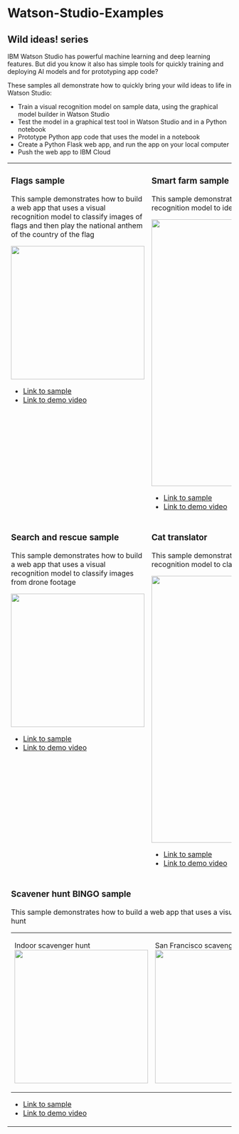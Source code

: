 # Watson-Studio-Examples

## Wild ideas! series
IBM Watson Studio has powerful machine learning and deep learning features. But did you know it also has simple tools for quickly training and deploying AI models and for prototyping app code?

These samples all demonstrate how to quickly bring your wild ideas to life in Watson Studio:
<ul>
<li>Train a visual recognition model on sample data, using the graphical model builder in Watson Studio</li>
<li>Test the model in a graphical test tool in Watson Studio and in a Python notebook</li>
<li>Prototype Python app code that uses the model in a notebook</li>
<li>Create a Python Flask web app, and run the app on your local computer</li>
<li>Push the web app to IBM Cloud</li>
</ul>
<table>
<col width="40%">
<col width="60%">
<tr>
<td valign="top"><h3>Flags sample</h3>
<p>This sample demonstrates how to build a web app that uses a visual recognition model to classify images of flags and then play the national anthem of the country of the flag</p>
<img src="https://github.com/IBMDataScience/Watson-Studio-Examples/blob/master/Play-national-anthem-flags/readme-images/thumbnail-flags-demo-video.png" width="300px"/>
<ul>
<li><a href="https://github.com/IBMDataScience/Watson-Studio-Examples/tree/master/Play-national-anthem-flags">Link to sample</a></li>
<li><a href="https://youtu.be/OpXfZ4Cx02I">Link to demo video</a></li>
</ul>
</td>
<td valign="top"><h3>Smart farm sample</h3>
<p>This sample demonstrates how to build a web app that uses a visual recognition model to identify individual farm animals drinking water</p>
<img src="https://github.com/IBMDataScience/Watson-Studio-Examples/blob/master/Smart-farm/readme-images/thumbnail-smart-farm-demo-video.png" width="600px"/>
<ul>
<li><a href="https://github.com/IBMDataScience/Watson-Studio-Examples/tree/master/Smart-farm">Link to sample</a></li>
<li><a href="https://youtu.be/lJlr_iyUhck">Link to demo video</a></li>
</ul>
</td>
</tr>
<tr>
<td valign="top"><h3>Search and rescue sample</h3>
<p>This sample demonstrates how to build a web app that uses a visual recognition model to classify images from drone footage</p>
<img src="https://github.com/IBMDataScience/Watson-Studio-Examples/blob/master/Search-and-rescue/readme-images/thumbnail-sar-demo-video.png" width="300px"/>
<ul>
<li><a href="https://github.com/IBMDataScience/Watson-Studio-Examples/tree/master/Search-and-rescue">Link to sample</a></li>
<li><a href="https://youtu.be/MbfYNncjO8Q">Link to demo video</a></li>
</ul>
</td>
<td valign="top"><h3>Cat translator</h3>
<p>This sample demonstrates how to build a web app that uses a visual recognition model to classify spectrograms of cat vocalization</p>
<img src="https://github.com/IBMDataScience/Watson-Studio-Examples/blob/master/Cat-translator/readme-images/thumbnail-cat-translator-demo-video.png" width="600px"/>
<ul>
<li><a href="https://github.com/IBMDataScience/Watson-Studio-Examples/tree/master/Cat-translator">Link to sample</a></li>
<li><a href="https://youtu.be/I1TZIWA6pxU">Link to demo video</a></li>
</ul>
</td>
</tr>
<tr>
<td colspan="2"><h3>Scavener hunt BINGO sample</h3>
<p>This sample demonstrates how to build a web app that uses a visual recognition model to classify images for a scavenger hunt</p>
<table>
<tr>
<td><p>Indoor scavenger hunt<br/><img src="https://github.com/IBMDataScience/Watson-Studio-Examples/raw/master/Scavenger-hunt-BINGO/readme-images/thumbnail-indoor.jpg" width="300px"/></p></td>
<td><p>San Francisco scavenger hunt<br/><img src="https://github.com/IBMDataScience/Watson-Studio-Examples/raw/master/Scavenger-hunt-BINGO/readme-images/thumbnail-san-fran.jpg" width="300px"/></p></td>
</tr>
</table>
<ul>
<li><a href="https://github.com/IBMDataScience/Watson-Studio-Examples/tree/master/Scavenger-hunt-BINGO">Link to sample</a></li>
<li><a href="https://youtu.be/6yKptg4t37s">Link to demo video</a></li>
</ul>
</tr>
</table>
